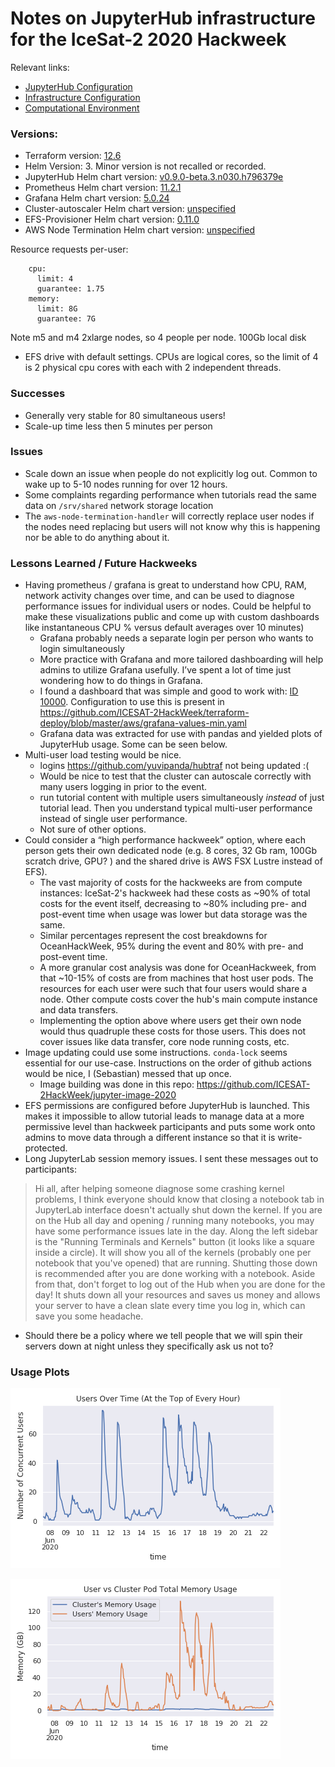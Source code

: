 # Notes on JupyterHub infrastructure for the IceSat-2 2020 Hackweek

Relevant links:
- [JupyterHub Configuration](https://github.com/ICESAT-2HackWeek/jupyterhub-2020)
- [Infrastructure Configuration](https://github.com/ICESAT-2HackWeek/terraform-deploy/tree/master)
- [Computational Environment](https://github.com/ICESAT-2HackWeek/jupyter-image-2020 )

### Versions:
- Terraform version: [12.6](https://github.com/ICESAT-2HackWeek/terraform-deploy/blob/master/aws/main.tf#L2)
- Helm Version: 3. Minor version is not recalled or recorded.
- JupyterHub Helm chart version: [v0.9.0-beta.3.n030.h796379e](https://github.com/ICESAT-2HackWeek/jupyterhub-2020/blob/staging/hub/requirements.yaml)
- Prometheus Helm chart version: [11.2.1](https://github.com/ICESAT-2HackWeek/terraform-deploy/blob/master/aws/monitoring.tf#L25)
- Grafana Helm chart version: [5.0.24](https://github.com/ICESAT-2HackWeek/terraform-deploy/blob/master/aws/monitoring.tf#L44)
- Cluster-autoscaler Helm chart version: [unspecified](https://github.com/ICESAT-2HackWeek/terraform-deploy/blob/master/aws/autoscaler.tf#L68)
- EFS-Provisioner Helm chart version: [0.11.0](https://github.com/ICESAT-2HackWeek/terraform-deploy/blob/master/aws/efs.tf#L53)
- AWS Node Termination Helm chart version: [unspecified](https://github.com/ICESAT-2HackWeek/terraform-deploy/blob/master/aws/aws-node-termination-handler.tf#L10)

Resource requests per-user:
```
    cpu:
      limit: 4
      guarantee: 1.75
    memory:
      limit: 8G
      guarantee: 7G
```

Note m5 and m4 2xlarge nodes, so 4 people per node. 100Gb local disk
+ EFS drive with default settings. CPUs are logical cores, so the
limit of 4 is 2 physical cpu cores with each with 2 independent
threads.

### Successes
- Generally very stable for 80 simultaneous users! 
- Scale-up time less then 5 minutes per person

### Issues
- Scale down an issue when people do not explicitly log out. Common
to wake up to 5-10 nodes running for over 12 hours. 
- Some complaints regarding performance when tutorials read the same
data on `/srv/shared` network storage location
- The `aws-node-termination-handler` will correctly replace user
nodes if the nodes need replacing but users will not know why this is
happening nor be able to do anything about it.

### Lessons Learned / Future Hackweeks

- Having prometheus / grafana is great to understand how CPU, RAM,
network activity changes over time, and can be used to diagnose
performance issues for individual users or nodes. Could be helpful to
make these visualizations public and come up with custom dashboards 
like instantaneous CPU % versus default averages over 10 minutes)
  - Grafana probably needs a separate login per person who wants to
  login simultaneously
  - More practice with Grafana and more tailored dashboarding will
  help admins to utilize Grafana usefully. I’ve spent a lot of time
  just wondering how to do things in Grafana.
  - I found a dashboard that was simple and good to work with:
  [ID 10000](https://grafana.com/grafana/dashboards/10000).
  Configuration to use this is present in
  https://github.com/ICESAT-2HackWeek/terraform-deploy/blob/master/aws/grafana-values-min.yaml
  - Grafana data was extracted for use with pandas and yielded
  plots of JupyterHub usage. Some can be seen below.
- Multi-user load testing would be nice.
  - logins https://github.com/yuvipanda/hubtraf not being updated :( 
  - Would be nice to test that the cluster can autoscale correctly
  with many users logging in prior to the event.
  - run tutorial content with multiple users simultaneously *instead*
  of just tutorial lead. Then you understand typical multi-user
  performance instead of single user performance.
  - Not sure of other options.
- Could consider a “high performance hackweek” option, where each
person gets their own dedicated node (e.g. 8 cores, 32 Gb ram, 100Gb
scratch drive, GPU? ) and the shared drive is AWS FSX Lustre instead
of EFS).
  - The vast majority of costs for the hackweeks are from compute
  instances: IceSat-2's hackweek had these costs as ~90% of total
  costs for the event itself, decreasing to ~80% including pre- and
  post-event time when usage was lower but data storage was the
  same.
  - Similar percentages represent the cost breakdowns for
  OceanHackWeek, 95% during the event and 80% with pre- and
  post-event time.
  - A more granular cost analysis was done for OceanHackweek, from
  that ~10-15% of costs are from machines that host user pods.
  The resources for each user were such that four users would share
  a node. Other compute costs cover the hub's main compute instance
  and data transfers.
  - Implementing the option above where users get their own node
  would thus quadruple these costs for those users. This does not
  cover issues like data transfer, core node running costs, etc.
- Image updating could use some instructions. `conda-lock` seems
essential for our use-case. Instructions on the order of github
actions would be nice, I (Sebastian) messed that up once.
  - Image building was done in this repo:
  https://github.com/ICESAT-2HackWeek/jupyter-image-2020
- EFS permissions are configured before JupyterHub is launched. This
makes it impossible to allow tutorial leads to manage data at a more
permissive level than hackweek participants and puts some work onto
admins to move data through a different instance so that it is
write-protected.
- Long JupyterLab session memory issues. I sent these messages out
to participants:

> Hi all, after helping someone diagnose some crashing kernel
problems, I think everyone should know that closing a notebook tab in
JupyterLab interface doesn't actually shut down the kernel. If you
are on the Hub all day and opening / running many notebooks, you may
have some performance issues late in the day.
> Along the left sidebar is the "Running Terminals and Kernels"
button (it looks like a square inside a circle). It will show you all
of the kernels (probably one per notebook that you've opened) that
are running. Shutting those down is recommended after you are done
working with a notebook.
> Aside from that, don't forget to log out of the Hub when you are
done for the day! It shuts down all your resources and saves us money
and allows your server to have a clean slate every time you log in,
which can save you some headache.
- Should there be a policy where we tell people that we will spin
their servers down at night unless they specifically ask us not to?

### Usage Plots

![IceSat-2 Hackweek Users over Time](icesat_2_hackweek_users_over_time.png)

![IceSat-2 Hackweek Memory Usage over Time](icesat_2_hackweek_memory_usage_comparison.png)
